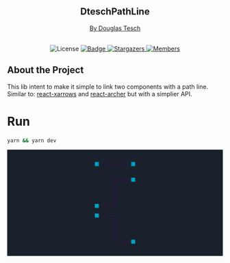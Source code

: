 <br />

<div align="center">
  <h2>
    DteschPathLine
  </h2>

  <a href="https://www.linkedin.com/in/douglas-tesch-00b7a518b/">
    By Douglas Tesch
  </a>
</div>

<br />

<p align="center">
  <img alt="License" src="https://img.shields.io/badge/license-MIT-%2304D361">

  <a href="https://www.linkedin.com/in/douglas-tesch-00b7a518b/">
    <img alt="Badge" src="https://img.shields.io/badge/Developer-Douglas%20Tesch-orange">
  </a>

  <a href="https://github.com/Dtesch9/dtesch-path-line/stargazers">
    <img alt="Stargazers" src="https://img.shields.io/github/stars/Dtesch9/dtesch-path-line?style=social">
  </a>

   <a href="https://github.com/Dtesch9/dtesch-path-line/network/members">
    <img alt="Members" src="https://img.shields.io/github/forks/Dtesch9/dtesch-path-line?style=social">
  </a>
</span>

## About the Project

This lib intent to make it simple to link two components with a path line.
Similar to: [react-xarrows](https://github.com/Eliav2/react-xarrows) and [react-archer](https://github.com/pierpo/react-archer) but with a simplier API.

# Run

```sh
yarn && yarn dev
```

![Preview](https://github.com/Dtesch9/dtesch-path-line/blob/main/preview-dtesch-path-line.png)
